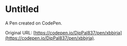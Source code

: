 # Untitled

A Pen created on CodePen.

Original URL: [https://codepen.io/DipPal837/pen/xbbjrja](https://codepen.io/DipPal837/pen/xbbjrja).

